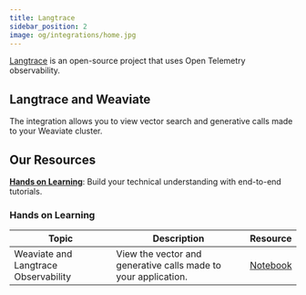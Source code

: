 ```yaml
---
title: Langtrace
sidebar_position: 2
image: og/integrations/home.jpg
---
```


[Langtrace](https://langtrace.ai/) is an open-source project that uses Open Telemetry observability.

## Langtrace and Weaviate
The integration allows you to view vector search and generative calls made to your Weaviate cluster. 

## Our Resources 
[**Hands on Learning**](#hands-on-learning): Build your technical understanding with end-to-end tutorials.

### Hands on Learning

| Topic | Description | Resource | 
| --- | --- | --- |
| Weaviate and Langtrace Observability | View the vector and generative calls made to your application. | [Notebook](https://github.com/weaviate/recipes/blob/main/integrations/observability-and-evaluation/langtrace/weaviate_observability.ipynb) |